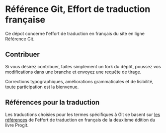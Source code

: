 #  Référence Git, Effort de traduction française #

Ce dépot concerne l'effort de traduction en français du site en ligne
Référence Git.

## Contribuer

Si vous désirez contribuer, faites simplement un fork du dépôt,
poussez vos modifications dans une branche et envoyez une requête de tirage.

Corrections typographiques, améliorations grammaticales et de lisibilité, toute
participation est la bienvenue.

## Références pour la traduction

Les traductions choisies pour les termes spécifiques à Git se basent sur
[les références](https://github.com/progit/progit2-fr#références-pour-la-traduction)
de l'effort de traduction en français de la deuxième édition du livre Progit.
